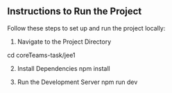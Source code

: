 ## Instructions to Run the Project

Follow these steps to set up and run the project locally:

1. Navigate to the Project Directory

cd coreTeams-task/jee1

2. Install Dependencies
npm install

3. Run the Development Server
npm run dev

